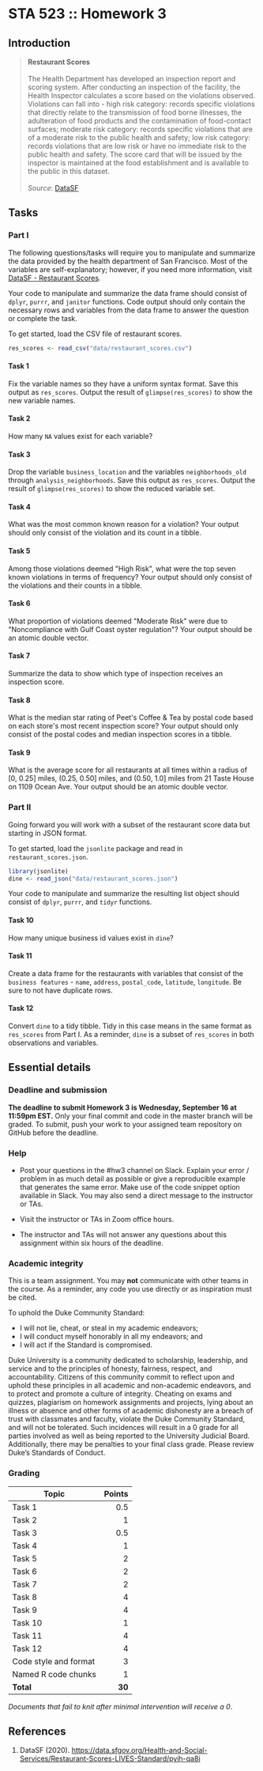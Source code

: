 # STA 523 :: Homework 3

## Introduction

>**Restaurant Scores**
<br/><br/>
The Health Department has developed an inspection report and scoring system.
After conducting an inspection of the facility, the Health Inspector calculates
a score based on the violations observed. Violations can fall into - high risk
category: records specific violations that directly relate to the transmission
of food borne illnesses, the adulteration of food products and the contamination
of food-contact surfaces; moderate risk category: records specific violations
that are of a moderate risk to the public health and safety; low risk category:
records violations that are low risk or have no immediate risk to the public
health and safety. The score card that will be issued by the inspector is
maintained at the food establishment and is available to the public in this
dataset.
<br/><br/>
*Source*: [DataSF](https://data.sfgov.org/Health-and-Social-Services/Restaurant-Scores-LIVES-Standard/pyih-qa8i)

## Tasks


### Part I

The following questions/tasks will require you to manipulate and summarize the
data provided by the health department of San Francisco. Most of the variables
are self-explanatory; however, if you need more
information, visit [DataSF - Restaurant Scores](https://data.sfgov.org/Health-and-Social-Services/Restaurant-Scores-LIVES-Standard/pyih-qa8i).

Your code to manipulate and summarize the data frame should consist of
`dplyr`, `purrr`, and `janitor` functions. Code output should only contain
the necessary rows and variables from the data frame to answer the question or
complete the task.

To get started, load the CSV file of restaurant scores.

```r
res_scores <- read_csv("data/restaurant_scores.csv")
```

#### Task 1

Fix the variable names so they have a uniform syntax format. Save this output
as `res_scores`. Output the result of `glimpse(res_scores)` to show the
new variable names.

#### Task 2

How many `NA` values exist for each variable?

#### Task 3

Drop the variable `business_location` and the variables `neighborhoods_old`
through `analysis_neighborhoods`. Save this output as `res_scores`. Output the
result of `glimpse(res_scores)` to show the reduced variable set.

#### Task 4

What was the most common known reason for a violation? Your output should only
consist of the violation and its count in a tibble.

#### Task 5

Among those violations deemed "High Risk", what were the top seven known
violations in terms of frequency? Your output should only consist of the
violations and their counts in a tibble.

#### Task 6

What proportion of violations deemed "Moderate Risk" were due to
"Noncompliance with Gulf Coast oyster regulation"? Your output should be an
atomic double vector.

#### Task 7

Summarize the data to show which type of inspection receives an
inspection score.

#### Task 8

What is the median star rating of Peet's Coffee & Tea by postal code based on
each store's most recent inspection score? Your output should only consist of
the postal codes and median inspection scores in a tibble.

#### Task 9

What is the average score for all restaurants at all times within a radius of
[0, 0.25] miles, (0.25, 0.50] miles, and (0.50, 1.0] miles from 21 Taste House
on 1109 Ocean Ave. Your output should be an atomic double vector.

### Part II

Going forward you will work with a subset of the restaurant score data but
starting in JSON format.

To get started, load the `jsonlite` package and read in
`restaurant_scores.json`.

```r
library(jsonlite)
dine <- read_json("data/restaurant_scores.json")
```

Your code to manipulate and summarize the resulting list object should
consist of `dplyr`, `purrr`, and `tidyr` functions.

#### Task 10

How many unique business id values exist in `dine`?

#### Task 11

Create a data frame for the restaurants with variables that consist of the
`business features` - `name`, `address`, `postal_code`, `latitude`, `longitude`.
Be sure to not have duplicate rows.

#### Task 12

Convert `dine` to a tidy tibble. Tidy in this case means in the same format as
`res_scores` from Part I. As a reminder, `dine` is a subset of `res_scores` in
both observations and variables.

## Essential details

### Deadline and submission

**The deadline to submit Homework 3 is Wednesday, September 16 at 11:59pm EST.**
Only your final commit and code in the master branch will be graded.
To submit, push your work to your assigned team repository on GitHub before
the deadline.

### Help

- Post your questions in the #hw3 channel on Slack. Explain your error / problem
  in as much detail as possible or give a reproducible example that generates
  the same error. Make use of the code snippet option available in Slack. You
  may also send a direct message to the instructor or TAs.

- Visit the instructor or TAs in Zoom office hours.

- The instructor and TAs will not answer any questions about this assignment
 	within six hours of the deadline.

### Academic integrity

This is a team assignment. You may **not** communicate with other teams in the
course. As a reminder, any code you use directly or as inspiration must be
cited.

To uphold the Duke Community Standard:

- I will not lie, cheat, or steal in my academic endeavors;
- I will conduct myself honorably in all my endeavors; and
- I will act if the Standard is compromised.

Duke University is a community dedicated to scholarship, leadership, and
service and to the principles of honesty, fairness, respect, and accountability.
Citizens of this community commit to reflect upon and uphold these principles in
all academic and non-academic endeavors, and to protect and promote a culture of
integrity. Cheating on exams and quizzes, plagiarism on homework assignments and
projects, lying about an illness or absence and other forms of academic
dishonesty are a breach of trust with classmates and faculty, violate the Duke
Community Standard, and will not be tolerated. Such incidences will result in a
0 grade for all parties involved as well as being reported to the University
Judicial Board. Additionally, there may be penalties to your final class grade.
Please review Duke’s Standards of Conduct.

### Grading

| **Topic**                                        | **Points** |
|--------------------------------------------------|-----------:|
| Task 1                                           |        0.5 |
| Task 2                                           |          1 |
| Task 3                                           |        0.5 |
| Task 4                                           |          1 |
| Task 5                                           |          2 |
| Task 6                                           |          2 |
| Task 7                                           |          2 |
| Task 8                                           |          4 |
| Task 9                                           |          4 |
| Task 10                                          |          1 |
| Task 11                                          |          4 |
| Task 12                                          |          4 |
| Code style and format                            |          3 |
| Named R code chunks                              |          1 |
| **Total**                                        |     **30** |

*Documents that fail to knit after minimal intervention will receive a 0*.

## References

1. DataSF (2020). https://data.sfgov.org/Health-and-Social-Services/Restaurant-Scores-LIVES-Standard/pyih-qa8i
